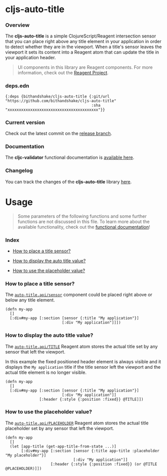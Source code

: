 
# cljs-auto-title

### Overview

The <strong>cljs-auto-title</strong> is a simple ClojureScript/Reagent intersection
sensor that you can place right above any title element in your application in order
to detect whether they are in the viewport.
When a title's sensor leaves the viewport it sets its content into a Reagent atom that
can update the title in your application header.

> UI components in this library are Reagent components. For more information, check out
  the [Reagent Project](https://github.com/reagent-project/reagent).

### deps.edn

```
{:deps {bithandshake/cljs-auto-title {:git/url "https://github.com/bithandshake/cljs-auto-title"
                                      :sha     "xxxxxxxxxxxxxxxxxxxxxxxxxxxxxxxxxxxxxxxx"}}
```

### Current version

Check out the latest commit on the [release branch](https://github.com/bithandshake/cljs-auto-title/tree/release).

### Documentation

The <strong>cljc-validator</strong> functional documentation is [available here](https://bithandshake.github.io/cljs-auto-title).

### Changelog

You can track the changes of the <strong>cljs-auto-title</strong> library [here](CHANGES.md).

# Usage

> Some parameters of the following functions and some further functions are not discussed in this file.
  To learn more about the available functionality, check out the [functional documentation](documentation/COVER.md)!

### Index

- [How to place a title sensor?](#how-to-place-a-title-sensor)

- [How to display the auto title value?](#how-to-display-the-auto-title-value)

- [How to use the placeholder value?](#how-to-use-the-placeholder-value)

### How to place a title sensor?

The [`auto-title.api/sensor`](documentation/cljs/auto-title/API.md/#sensor) component
could be placed right above or below any title element.

```
(defn my-app
  []
  [:div#my-app [:section [sensor {:title "My application"}]
                         [:div "My application"]]])
```

### How to display the auto title value?

The [`auto-title.api/TITLE`](documentation/cljs/auto-title/API.md/#title) Reagent
atom stores the actual title set by any sensor that left the viewport.

In this example the fixed positioned header element is always visible and it displays
the `My application` title if the title sensor left the viewport and the actual
title element is no longer visible.

```
(defn my-app
  []
  [:div#my-app [:section [sensor {:title "My application"}]
                         [:div "My application"]]
               [:header {:style {:position :fixed}} @TITLE]])
```

### How to use the placeholder value?

The [`auto-title.api/PLACEHOLDER`](documentation/cljs/auto-title/API.md/#title)
Reagent atom stores the actual title placeholder set by any sensor that left the viewport.

```
(defn my-app
  []
  (let [app-title (get-app-title-from-state ...)]
       [:div#my-app [:section [sensor {:title app-title :placeholder "My placeholder"}]
                              [:div "My application"]]
                    [:header {:style {:position :fixed}} (or @TITLE @PLACEHOLDER)]])
```
